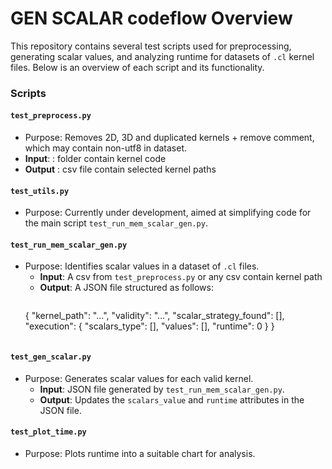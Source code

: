 # GEN SCALAR codeflow Overview

This repository contains several test scripts used for preprocessing, generating scalar values, and analyzing runtime for datasets of `.cl` kernel files. Below is an overview of each script and its functionality.

### Scripts

#### `test_preprocess.py`
- Purpose: Removes 2D, 3D and duplicated kernels + remove comment, which may contain non-utf8 in dataset.
- **Input**: : folder contain kernel code
- **Output** : csv file contain selected kernel paths

#### `test_utils.py`
- Purpose: Currently under development, aimed at simplifying code for the main script `test_run_mem_scalar_gen.py`.

#### `test_run_mem_scalar_gen.py`
- Purpose: Identifies scalar values in a dataset of `.cl` files.
  - **Input**: A csv from `test_preprocess.py` or any csv contain kernel path
  - **Output**: A JSON file structured as follows:
    ```json
  { 
    "kernel_path": "...", 
    "validity": "...",
    "scalar_strategy_found": [],
    "execution": {
      "scalars_type": [],
      "values": [],
      "runtime": 0
    }
  }
    ```

#### `test_gen_scalar.py`
- Purpose: Generates scalar values for each valid kernel.
  - **Input**: JSON file generated by `test_run_mem_scalar_gen.py`.
  - **Output**: Updates the `scalars_value` and `runtime` attributes in the JSON file.

#### `test_plot_time.py`
- Purpose: Plots runtime into a suitable chart for analysis.
